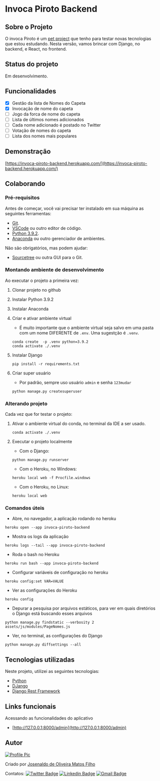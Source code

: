 # Invoca Piroto Backend

## Sobre o Projeto

O invoca Piroto é um [pet project](https://medium.com/@gabilapus1989/to-all-software-developers-do-have-a-pet-project-b7de8d51f244) que tenho para testar novas tecnologias que estou estudando. Nesta versão, vamos brincar com Django, no backend, e React, no frontend.

## Status do projeto

Em desenvolvimento.

## Funcionalidades

- [x] Gestão da lista de Nomes do Capeta
- [x] Invocação de nome do capeta
- [ ] Jogo da forca de nome do capeta
- [ ] Lista de últimos nomes adicionados
- [ ] Cada nome adicionado é postado no Twitter
- [ ] Votação de nomes do capeta
- [ ] Lista dos nomes mais populares

## Demonstração

[https://invoca-piroto-backend.herokuapp.com/](https://invoca-piroto-backend.herokuapp.com/)

## Colaborando

### Pré-requisitos

Antes de começar, você vai precisar ter instalado em sua máquina as seguintes ferramentas:

- [Git](https://git-scm.com).
- [VSCode](https://code.visualstudio.com/) ou outro editor de código.
- [Python 3.9.2](https://www.python.org/downloads/).
- [Anaconda](https://www.anaconda.com/) ou outro gerenciador de ambientes.

Não são obrigatórios, mas podem ajudar:

- [Sourcetree](https://www.sourcetreeapp.com/) ou outra GUI para o Git.

### Montando ambiente de desenvolvimento

Ao executar o projeto a primeira vez:

1. Clonar projeto no github

2. Instalar Python 3.9.2

3. Instalar Anaconda

4. Criar e ativar ambiente virtual
   - É muito importante que o ambiente virtual seja salvo em uma pasta com um nome DIFERENTE de `.env`. Uma sugestção é `.venv`.

    ```shell
    conda create  -p .venv python=3.9.2
    conda activate ./.venv
    ```

5. Instalar Django

    ```shell
    pip install -r requirements.txt
    ```

6. Criar super usuário
    - Por padrão, sempre uso usuário `admin` e senha `123mudar`

    ``` shell
    python manage.py createsuperuser
    ```

### Alterando projeto

Cada vez que for testar o projeto:

1. Ativar o ambiente virtual do conda, no terminal da IDE a ser usado.

    ```shell
    conda activate ./.venv
    ```

2. Executar o projeto localmente
    - Com o Django:

    ```shell
    python manage.py runserver
    ```

    - Com o Heroku, no Windows:

    ```shell
    heroku local web -f Procfile.windows
    ```

    - Com o Heroku, no Linux:

    ```shell
    heroku local web
    ```

### Comandos úteis

- Abre, no navegador, a aplicação rodando no heroku

```shell
heroku open --app invoca-piroto-backend
```

- Mostra os logs da aplicação

```shell
heroku logs --tail --app invoca-piroto-backend
```

- Roda o bash no Heroku

```shell
heroku run bash --app invoca-piroto-backend
```

- Configurar variáveis de configuração no heroku

```shell
heroku config:set VAR=VALUE
```

- Ver as configurações do Heroku

```shell
heroku config
```

- Depurar a pesquisa por arquivos estáticos, para ver em quais diretórios o Django está buscando esses arquivos

```shell
python manage.py findstatic --verbosity 2 assets/js/modules/PageNomes.js
```

- Ver, no terminal, as configurações do Django

```shell
python manage.py diffsettings --all
```

## Tecnologias utilizadas

Neste projeto, utilizei as seguintes tecnologias:

- [Python]()
- [DJango]()
- [Django Rest Framework]()

## Links funcionais

Acessando as funcionalidades do aplicativo

- [http://127.0.0.1:8000/admin](http://127.0.0.1:8000/admin)

## Autor

[![Profile Pic](https://avatars.githubusercontent.com/u/359860?s=100&v=4)](https://hithub.com/josenaldo)

Criado por [Josenaldo de Oliveira Matos Filho](https://hithub.com/josenaldo)

Contatos: [![Twitter Badge](https://img.shields.io/badge/-@vudureverso-1ca0f1?style=flat-square&labelColor=1ca0f1&logo=twitter&logoColor=white&link=https://twitter.com/vudureverso)](https://twitter.com/vudureverso) [![Linkedin Badge](https://img.shields.io/badge/-Josenaldo-blue?style=flat-square&logo=Linkedin&logoColor=white&link=https://www.linkedin.com/in/josenaldo/)](https://www.linkedin.com/in/josenaldo/) [![Gmail Badge](https://img.shields.io/badge/-josenaldo@gmail.com-c14438?style=flat-square&logo=Gmail&logoColor=white&link=mailto:josenaldo@gmail.com)](mailto:josenaldo@gmail.com)